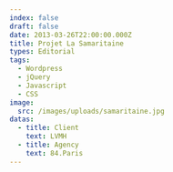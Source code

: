 ```yaml
---
index: false
draft: false
date: 2013-03-26T22:00:00.000Z
title: Projet La Samaritaine
types: Editorial
tags:
  - Wordpress
  - jQuery
  - Javascript
  - CSS
image:
  src: /images/uploads/samaritaine.jpg
datas:
  - title: Client
    text: LVMH
  - title: Agency
    text: 84.Paris
---
```

